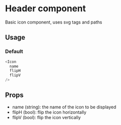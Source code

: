# Header component
Basic icon component, uses svg tags and paths

## Usage

### Default
~~~js
<Icon 
  name
  flipH
  flipV
/>
~~~


## Props

- name (string): the name of the icon to be displayed
- flipH (bool): flip the icon horizontally
- flipV (bool): flip the icon vertically
